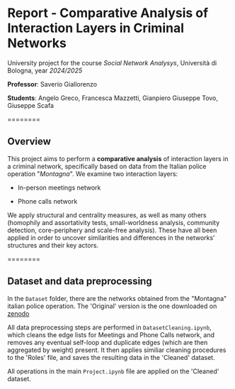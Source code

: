 # Report - Comparative Analysis of Interaction Layers in Criminal Networks

University project for the course *Social Network Analysys*, Università di Bologna, year *2024/2025*

**Professor**: Saverio Giallorenzo

**Students**: Angelo Greco, Francesca Mazzetti, Gianpiero Giuseppe Tovo, Giuseppe Scafa

========
## Overview

This project aims to perform a **comparative analysis** of interaction layers in a criminal network, specifically based on data from the Italian police operation "*Montagna*". We examine two interaction layers:

* In-person meetings network

* Phone calls network

We apply structural and centrality measures, as well as many others (homophily and assortativity tests, small-worldness analysis, community detection, core-periphery and scale-free analysis). These have all been applied in order to uncover similarities and differences in the networks’ structures and their key actors.

========
## Dataset and data preprocessing

In the `Dataset` folder, there are the networks obtained from the "Montagna" italian police operation. The 'Original' version is the one downloaded on [zenodo](https://zenodo.org/records/3938818)

All data preprocessing steps are performed in `DatasetCleaning.ipynb`, which cleans the edge lists for Meetings and Phone Calls network, and removes any eventual self-loop and duplicate edges (which are then aggregated by weight) present.
It then applies similiar cleaning procedures to the 'Roles' file, and saves the resulting data in the 'Cleaned' dataset.

All operations in the main `Project.ipynb` file are applied on the 'Cleaned' dataset.
